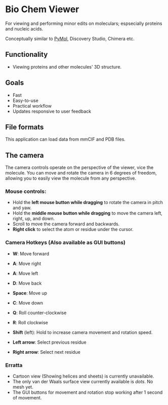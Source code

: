 # Bio Chem Viewer

For viewing and performing minor edits on moleculars; espsecially proteins and nucleic acids.

Conceptually similar to [PyMol](https://www.pymol.org/), Discovery Studio, Chimera etc.

## Functionality

- Viewing proteins and other molecules' 3D structure.


## Goals
- Fast
- Easy-to-use
- Practical workflow
- Updates responsive to user feedback


## File formats
This application can load data from mmCIF and PDB files.


## The camera

The camera controls operate on the perspective of the viewer, vice the molecule. You can move and rotate the camera
in 6 degrees of freedom, allowing you to easily view the molecule from any perspective.

### Mouse controls:
- Hold the **left mouse button while dragging** to rotate the camera in pitch and yaw.
- Hold the **middle mouse button while dragging** to move the camera left, right, up, and down.
- Scroll to move the camera forward and backwards.
- **Right click** to select the atom or residue under the cursor.


### Camera Hotkeys (Also available as GUI buttons)
- **W**: Move forward
- **A**: Move right
- **A**: Move left
- **D**: Move back
- **Space**: Move up
- **C**: Move down
- **Q**: Roll counter-clockwise
- **R**: Roll clockwise

- **Shift** (left): Hold to increase camera movement and rotation speed.

- **Left arrow**: Select previous residue
- **Right arrow**: Select next residue


### Erratta
- Cartoon view (Showing helices and sheets) is currently unavailable.
- The only van der Waals surface view currently available is *dots*. No mesh yet.
- The GUI buttons for movement and rotation stop working after 1 second of movement.


